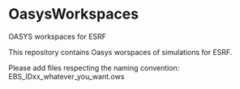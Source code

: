 # OasysWorkspaces
OASYS workspaces for ESRF

This repository contains Oasys worspaces of simulations for ESRF. 

Please add files respecting the naming convention: EBS_IDxx_whatever_you_want.ows

